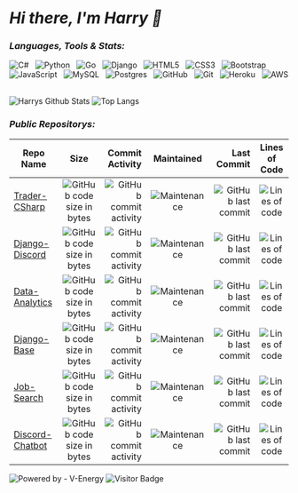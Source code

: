 
# *Hi there, I'm Harry 👋*

### *Languages, Tools & Stats:* 

![C#](https://img.shields.io/badge/-CSharp-black?logo=csharp&style=social)&nbsp;&nbsp;
![Python](https://img.shields.io/badge/-Python-black?logo=Python&style=social)&nbsp;&nbsp;
![Go](https://img.shields.io/badge/-Go-black?logo=Go&style=social)&nbsp;&nbsp;
![Django](https://img.shields.io/badge/-Django-black?logo=Django&style=social)&nbsp;&nbsp;
![HTML5](https://img.shields.io/badge/-HTML5-black?logo=html5&style=social)&nbsp;&nbsp;
![CSS3](https://img.shields.io/badge/-CSS3-black?logo=css3&style=social)&nbsp;&nbsp;
![Bootstrap](https://img.shields.io/badge/-Bootstrap-black?logo=bootstrap&style=social)&nbsp;&nbsp;
![JavaScript](https://img.shields.io/badge/-JavaScript-black?logo=javascript&style=social)&nbsp;&nbsp;
![MySQL](https://img.shields.io/badge/-MySQL-black?logo=mysql&style=social)&nbsp;&nbsp;
![Postgres](https://img.shields.io/badge/-Postgresql-black?logo=postgresql&style=social)&nbsp;&nbsp;
![GitHub](https://img.shields.io/badge/-GitHub-black?logo=github&style=social)&nbsp;&nbsp;
![Git](https://img.shields.io/badge/-Git-black?logo=git&style=social)&nbsp;&nbsp;
![Heroku](https://img.shields.io/badge/-Heroku-black?logo=Heroku&style=social)&nbsp;&nbsp;
![AWS](https://img.shields.io/badge/-AWS-black?logo=amazon&style=social)&nbsp;&nbsp;

![Harrys Github Stats](https://github-readme-stats.vercel.app/api?username=harryludemann&count_private=true&show_icons=true&include_all_commits=true)
![Top Langs](https://github-readme-stats.vercel.app/api/top-langs/?username=harryludemann&hide=TeX&layout=compact)

### *Public Repositorys:*
| Repo Name     | Size  | Commit Activity | Maintained | Last Commit  | Lines of Code |
| ------------- |:--------:| ----------: | :-------:     | -------------: | :-------------: |  
| [Trader-CSharp](https://github.com/HarryLudemann/Trader-CSharp) | ![GitHub code size in bytes](https://img.shields.io/github/languages/code-size/HarryLudemann/Trader-CSharp)    | ![GitHub commit activity](https://img.shields.io/github/commit-activity/m/HarryLudemann/Trader-CSharp) | ![Maintenance](https://img.shields.io/maintenance/yes/2021)   | ![GitHub last commit](https://img.shields.io/github/last-commit/HarryLudemann/Trader-CSharp)  | ![Lines of code](https://img.shields.io/tokei/lines/github/HarryLudemann/Trader-CSharp) |
| [Django-Discord](https://github.com/HarryLudemann/Django-Discord)|   ![GitHub code size in bytes](https://img.shields.io/github/languages/code-size/HarryLudemann/Django-Discord)   | ![GitHub commit activity](https://img.shields.io/github/commit-activity/m/HarryLudemann/Django-Discord)| ![Maintenance](https://img.shields.io/maintenance/yes/2021)   | ![GitHub last commit](https://img.shields.io/github/last-commit/HarryLudemann/Django-Discord)  | ![Lines of code](https://img.shields.io/tokei/lines/github/HarryLudemann/Django-Discord) |
| [Data-Analytics](https://github.com/HarryLudemann/Data-Analytics)|    ![GitHub code size in bytes](https://img.shields.io/github/languages/code-size/HarryLudemann/Data-Analytics)   | ![GitHub commit activity](https://img.shields.io/github/commit-activity/m/HarryLudemann/Data-Analytics)| ![Maintenance](https://img.shields.io/maintenance/yes/2021)   | ![GitHub last commit](https://img.shields.io/github/last-commit/HarryLudemann/Data-Analytics)  | ![Lines of code](https://img.shields.io/tokei/lines/github/HarryLudemann/Data-Analytics) |
| [Django-Base](https://github.com/HarryLudemann/Django-Base)   | ![GitHub code size in bytes](https://img.shields.io/github/languages/code-size/HarryLudemann/Django-Base)    | ![GitHub commit activity](https://img.shields.io/github/commit-activity/m/HarryLudemann/Django-Base) | ![Maintenance](https://img.shields.io/maintenance/yes/2021)   | ![GitHub last commit](https://img.shields.io/github/last-commit/HarryLudemann/Django-Base)  | ![Lines of code](https://img.shields.io/tokei/lines/github/HarryLudemann/Django-Base) |
| [Job-Search](https://github.com/HarryLudemann/Job-Search)    |   ![GitHub code size in bytes](https://img.shields.io/github/languages/code-size/HarryLudemann/Job-Search)    | ![GitHub commit activity](https://img.shields.io/github/commit-activity/m/HarryLudemann/Job-Search)| ![Maintenance](https://img.shields.io/maintenance/no/2021)   | ![GitHub last commit](https://img.shields.io/github/last-commit/HarryLudemann/Job-Search)  | ![Lines of code](https://img.shields.io/tokei/lines/github/HarryLudemann/Job-Search) |
| [Discord-Chatbot](https://github.com/HarryLudemann/Job-Search) |    ![GitHub code size in bytes](https://img.shields.io/github/languages/code-size/HarryLudemann/Discord-Chatbot)   | ![GitHub commit activity](https://img.shields.io/github/commit-activity/m/HarryLudemann/Discord-Chatbot)| ![Maintenance](https://img.shields.io/maintenance/no/2021)   | ![GitHub last commit](https://img.shields.io/github/last-commit/HarryLudemann/Discord-Chatbot)  | ![Lines of code](https://img.shields.io/tokei/lines/github/HarryLudemann/Discord-Chatbot) |

![Powered by - V-Energy](https://img.shields.io/badge/Powered_by-V--Energy-2ea44f)
![Visitor Badge](https://visitor-badge.laobi.icu/badge?page_id=harryludemann.harryludemann)
